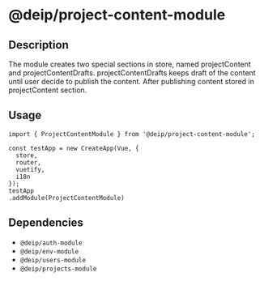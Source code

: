 # @deip/project-content-module

## Description

The module creates two special sections in store, named projectContent and projectContentDrafts.
projectContentDrafts keeps draft of the content until user decide to publish the content. After publishing
content stored in projectContent section.

## Usage

```
import { ProjectContentModule } from '@deip/project-content-module';
```
```
const testApp = new CreateApp(Vue, {
  store,
  router,
  vuetify,
  i18n
});
testApp
.addModule(ProjectContentModule)
```

## Dependencies

* `@deip/auth-module`
* `@deip/env-module`
* `@deip/users-module`
* `@deip/projects-module`
